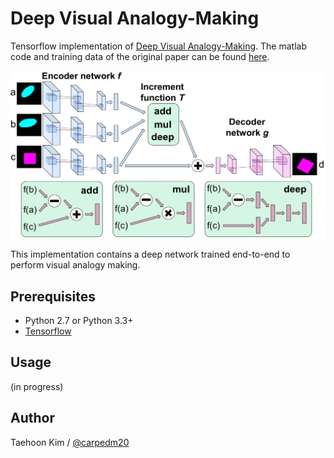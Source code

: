 Deep Visual Analogy-Making
==========================

Tensorflow implementation of [Deep Visual Analogy-Making](http://www-personal.umich.edu/~reedscot/nips2015.pdf). The matlab code and training data of the original paper can be found [here](http://www-personal.umich.edu/~reedscot/files/nips2015-analogy.tar.gz).

![model](./assets/model.png)

This implementation contains a deep network trained end-to-end to perform visual analogy making.


Prerequisites
-------------

- Python 2.7 or Python 3.3+
- [Tensorflow](https://www.tensorflow.org/)


Usage
-----

(in progress)


Author
------

Taehoon Kim / [@carpedm20](http://carpedm20.github.io/)
